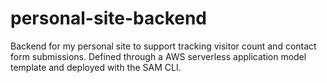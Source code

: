 # personal-site-backend
Backend for my personal site to support tracking visitor count and contact form submissions. Defined through a AWS serverless application model template and deployed with the SAM CLI.